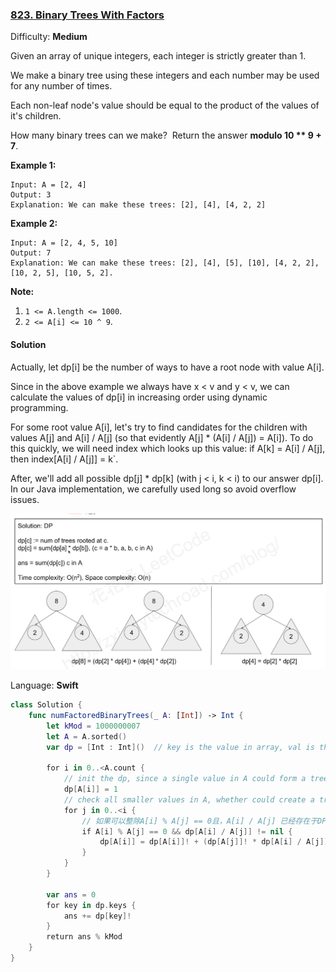 ### [823\. Binary Trees With Factors](https://leetcode.com/problems/binary-trees-with-factors/)

Difficulty: **Medium**


Given an array of unique integers, each integer is strictly greater than 1.

We make a binary tree using these integers and each number may be used for any number of times.

Each non-leaf node's value should be equal to the product of the values of it's children.

How many binary trees can we make?  Return the answer **modulo 10 ** 9 + 7**.

**Example 1:**

```
Input: A = [2, 4]
Output: 3
Explanation: We can make these trees: [2], [4], [4, 2, 2]
```

**Example 2:**

```
Input: A = [2, 4, 5, 10]
Output: 7
Explanation: We can make these trees: [2], [4], [5], [10], [4, 2, 2], [10, 2, 5], [10, 5, 2].
```

**Note:**

1.  `1 <= A.length <= 1000`.
2.  `2 <= A[i] <= 10 ^ 9`.


#### Solution

Actually, let dp[i] be the number of ways to have a root node with value A[i].

Since in the above example we always have x < v and y < v, we can calculate the values of dp[i] in increasing order using dynamic programming.

For some root value A[i], let's try to find candidates for the children with values A[j] and A[i] / A[j] (so that evidently A[j] * (A[i] / A[j]) = A[i]). To do this quickly, we will need index which looks up this value: if A[k] = A[i] / A[j], then index[A[i] / A[j]] = k`.

After, we'll add all possible dp[j] * dp[k] (with j < i, k < i) to our answer dp[i]. In our Java implementation, we carefully used long so avoid overflow issues.

![](823.png)

Language: **Swift**

```swift
class Solution {
    func numFactoredBinaryTrees(_ A: [Int]) -> Int {
        let kMod = 1000000007
        let A = A.sorted()
        var dp = [Int : Int]()  // key is the value in array, val is the number of tree for this value
        
        for i in 0..<A.count {
            // init the dp, since a single value in A could form a tree of itself
            dp[A[i]] = 1
            // check all smaller values in A, whether could create a tree
            for j in 0..<i {
                // 如果可以整除A[i] % A[j] == 0且，A[i] / A[j] 已经存在于DP中
                if A[i] % A[j] == 0 && dp[A[i] / A[j]] != nil {
                    dp[A[i]] = dp[A[i]]! + (dp[A[j]]! * dp[A[i] / A[j]]!) % kMod
                }
            }
        }
        
        var ans = 0
        for key in dp.keys {
            ans += dp[key]!
        }
        return ans % kMod
    }
}
```